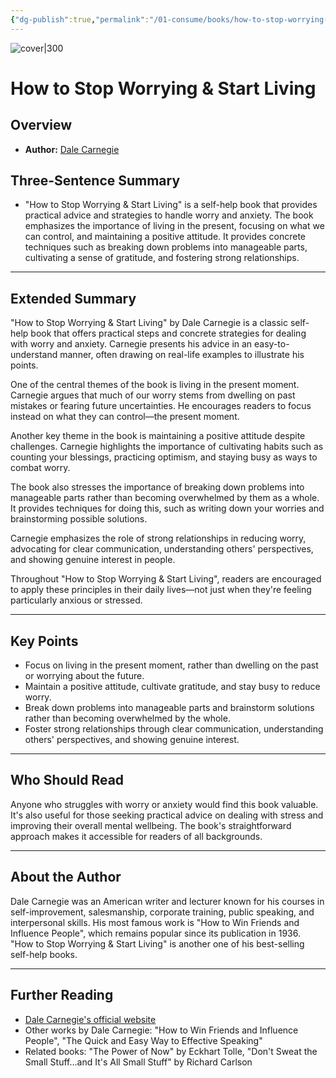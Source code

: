 ```yaml
---
{"dg-publish":true,"permalink":"/01-consume/books/how-to-stop-worrying-and-start-living/","title":"How to stop worrying & start living","tags":["attitude","problem-solving","gratitude","relationships"]}
---
```


![cover|300](http://books.google.com/books/content?id=WSsXDQAAQBAJ&printsec=frontcover&img=1&zoom=1&edge=curl&source=gbs_api)
# How to Stop Worrying & Start Living

## Overview
- **Author:** [Dale Carnegie](https://www.dalecarnegie.com) 

## Three-Sentence Summary
- "How to Stop Worrying & Start Living" is a self-help book that provides practical advice and strategies to handle worry and anxiety. The book emphasizes the importance of living in the present, focusing on what we can control, and maintaining a positive attitude. It provides concrete techniques such as breaking down problems into manageable parts, cultivating a sense of gratitude, and fostering strong relationships.

---

## Extended Summary
"How to Stop Worrying & Start Living" by Dale Carnegie is a classic self-help book that offers practical steps and concrete strategies for dealing with worry and anxiety. Carnegie presents his advice in an easy-to-understand manner, often drawing on real-life examples to illustrate his points.

One of the central themes of the book is living in the present moment. Carnegie argues that much of our worry stems from dwelling on past mistakes or fearing future uncertainties. He encourages readers to focus instead on what they can control—the present moment.

Another key theme in the book is maintaining a positive attitude despite challenges. Carnegie highlights the importance of cultivating habits such as counting your blessings, practicing optimism, and staying busy as ways to combat worry.

The book also stresses the importance of breaking down problems into manageable parts rather than becoming overwhelmed by them as a whole. It provides techniques for doing this, such as writing down your worries and brainstorming possible solutions.

Carnegie emphasizes the role of strong relationships in reducing worry, advocating for clear communication, understanding others' perspectives, and showing genuine interest in people.

Throughout "How to Stop Worrying & Start Living", readers are encouraged to apply these principles in their daily lives—not just when they're feeling particularly anxious or stressed.

---

## Key Points
- Focus on living in the present moment, rather than dwelling on the past or worrying about the future.
- Maintain a positive attitude, cultivate gratitude, and stay busy to reduce worry.
- Break down problems into manageable parts and brainstorm solutions rather than becoming overwhelmed by the whole.
- Foster strong relationships through clear communication, understanding others' perspectives, and showing genuine interest.

---

## Who Should Read
Anyone who struggles with worry or anxiety would find this book valuable. It's also useful for those seeking practical advice on dealing with stress and improving their overall mental wellbeing. The book's straightforward approach makes it accessible for readers of all backgrounds.

---

## About the Author
Dale Carnegie was an American writer and lecturer known for his courses in self-improvement, salesmanship, corporate training, public speaking, and interpersonal skills. His most famous work is "How to Win Friends and Influence People", which remains popular since its publication in 1936. "How to Stop Worrying & Start Living" is another one of his best-selling self-help books.

---

## Further Reading
- [Dale Carnegie's official website](https://www.dalecarnegie.com)
- Other works by Dale Carnegie: "How to Win Friends and Influence People", "The Quick and Easy Way to Effective Speaking"
- Related books: "The Power of Now" by Eckhart Tolle, "Don't Sweat the Small Stuff...and It's All Small Stuff" by Richard Carlson
